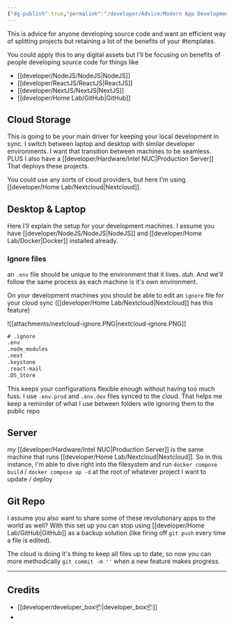 ```yaml
---
{"dg-publish":true,"permalink":"/developer/Advice/Modern App Development Workflow/","tags":["webdev","nodejs","commandline","gamedev"]}
---
```


This is advice for anyone developing source code and want an efficient way of splitting projects but retaining a lot of the benefits of your #templates. 

You could apply this to any digital assets but I'll be focusing on benefits of people developing source code for things like
- [[developer/NodeJS/NodeJS\|NodeJS]]
- [[developer/ReactJS/ReactJS\|ReactJS]]
- [[developer/NextJS/NextJS\|NextJS]]
- [[developer/Home Lab/GitHub\|GitHub]]
## Cloud Storage
This is going to be your main driver for keeping your local development in sync. I switch between laptop and desktop with similar developer environments. I want that transition between machines to be seamless. PLUS I also have a [[developer/Hardware/Intel NUC\|Production Server]] That deploys these projects.

You could use any sorts of cloud providers, but here I'm using [[developer/Home Lab/Nextcloud\|Nextcloud]]. 
## Desktop & Laptop
Here I'll explain the setup for your development machines. I assume you have [[developer/NodeJS/NodeJS\|NodeJS]] and [[developer/Home Lab/Docker\|Docker]] installed already.
### Ignore files
an `.env` file should be unique to the environment that it lives. *duh*. And we'll follow the same process as each machine is it's own environment. 

On your development machines you should be able to edit an `ignore` file for your cloud sync ([[developer/Home Lab/Nextcloud\|Nextcloud]] has this feature)

![[attachments/nextcloud-ignore.PNG|nextcloud-ignore.PNG]]

```txt
# .ignore
.env
.node_modules
.next
.keystone
.react-mail
.DS_Store
```

This keeps your configurations flexible enough without having too much fuss. I use `.env.prod` and `.env.dev` files synced to the cloud. That helps me keep a reminder of what I use between folders wile ignoring them to the public repo
## Server
my [[developer/Hardware/Intel NUC\|Production Server]] is the same machine that runs [[developer/Home Lab/Nextcloud\|Nextcloud]]. So in this instance, I'm able to dive right into the filesystem and run `docker compose build` / `docker compose up -d` at the root of whatever project I want to update / deploy
## Git Repo
I assume you also want to share some of these revolutionary apps to the world as well? With this set up you can stop using [[developer/Home Lab/GitHub\|GitHub]] as a backup solution (like firing off `git push` every time a file is edited).

The cloud is doing it's thing to keep all files up to date, so now you can more methodically `git commit -m ''` when a new feature makes progress.

---
## Credits
- [[developer/developer_box📦\|developer_box📦]]
- 